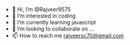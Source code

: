 - 👋 Hi, I’m @Rajveer9575
- 👀 I’m interested in coding
- 🌱 I’m currently learning javascript
- 💞️ I’m looking to collaborate on ...
- 📫 How to reach me rajveersc70@gmail.com

<!---
Rajveer9575/Rajveer9575 is a ✨ special ✨ repository because its `README.md` (this file) appears on your GitHub profile.
You can click the Preview link to take a look at your changes.
--->
